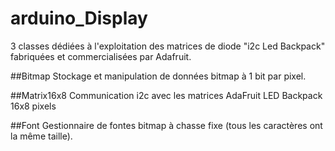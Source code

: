 arduino_Display
====

3 classes dédiées à l'exploitation des matrices de diode "i2c Led Backpack" fabriquées et commercialisées par Adafruit.

##Bitmap
Stockage et manipulation de données bitmap à 1 bit par pixel.

##Matrix16x8
Communication i2c avec les matrices AdaFruit LED Backpack 16x8 pixels

##Font
Gestionnaire de fontes bitmap à chasse fixe (tous les caractères ont la même taille).
